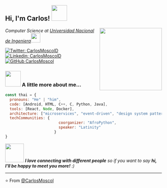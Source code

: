 <!--### Hi there 👋
-->

<h2> Hi, I'm Carlos! <img src="https://i.imgur.com/jbvlrax.gif" width="50"></h2>
<img align='right' src="https://i.pinimg.com/originals/25/c3/b7/25c3b7e056ec7bd21dbd69fd93879aa7.gif" width="200">
<p><em>Computer Science at <a href="https://www.uni.edu.pe/">Universidad Nacional de Ingeniera</a><img src="https://media.giphy.com/media/fYSnHlufseco8Fh93Z/giphy.gif" width="30"><!--</br>Developer Consultant at <a href="https://www.thoughtworks.com">ThoughtWorks</a><img src="https://media.giphy.com/media/WUlplcMpOCEmTGBtBW/giphy.gif" width="30">--> 
</em></p>

[![Twitter: CarlosMoscolD](https://img.shields.io/twitter/follow/CarlosMoscolD?style=social)](https://twitter.com/CarlosMoscolD)
[![Linkedin: CarlosMoscolD](https://img.shields.io/badge/-carlosmoscold-blue?style=flat-square&logo=Linkedin&logoColor=white&link=https://www.linkedin.com/in/carlosmoscold/)](https://www.linkedin.com/in/carlosmoscold/)
[![GitHub CarlosMoscol](https://img.shields.io/github/followers/carlosMoscol?label=follow&style=social)](https://github.com/CarlosMoscol)


### <img src="https://i.pinimg.com/originals/08/3e/d2/083ed2dd0821aff2eb9ca2789062d708.gif" width="50"> A little more about me...  

```javascript
const thai = {
  pronouns: "He" | "him",
  code: [Android, HTML, C++, C, Python, Java],
  tools: [React, Node, Docker],
  architecture: ["microservices", "event-driven", "design system pattern"],
  techCommunities: {
                        coorganizer: "AfroPython",
                        speaker: "Latinity"
                      }
}
```

<img src="https://media.giphy.com/media/LnQjpWaON8nhr21vNW/giphy.gif" width="60"> <em><b>I love connecting with different people</b> so if you want to say <b>hi, I'll be happy to meet you more!</b> :)</em>

---

⭐️ From [@CarlosMoscol](https://github.com/CarlosMoscol)

<!--
**CarlosMoscol/CarlosMoscol** is a ✨ _special_ ✨ repository because its `README.md` (this file) appears on your GitHub profile.

Here are some ideas to get you started:

- 🔭 I’m currently working on ...
- 🌱 I’m currently learning ...
- 👯 I’m looking to collaborate on ...
- 🤔 I’m looking for help with ...
- 💬 Ask me about ...
- 📫 How to reach me: ...
- 😄 Pronouns: ...
- ⚡ Fun fact: ...
-->

